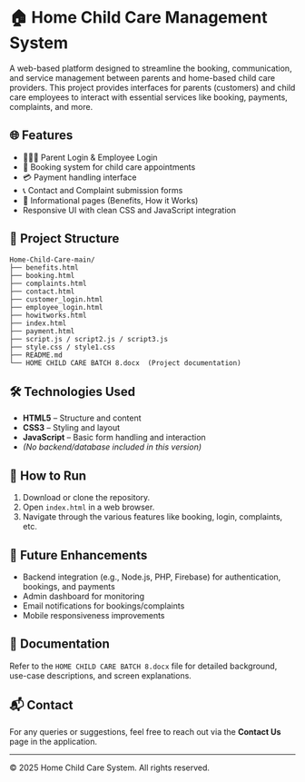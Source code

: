 # 🏠 Home Child Care Management System

A web-based platform designed to streamline the booking, communication, and service management between parents and home-based child care providers. This project provides interfaces for parents (customers) and child care employees to interact with essential services like booking, payments, complaints, and more.

## 🌐 Features

- 👨‍👩‍👧 Parent Login & Employee Login
- 📅 Booking system for child care appointments
- 💳 Payment handling interface
- 📞 Contact and Complaint submission forms
- 📄 Informational pages (Benefits, How it Works)
- Responsive UI with clean CSS and JavaScript integration

## 📁 Project Structure

```
Home-Child-Care-main/
├── benefits.html
├── booking.html
├── complaints.html
├── contact.html
├── customer_login.html
├── employee_login.html
├── howitworks.html
├── index.html
├── payment.html
├── script.js / script2.js / script3.js
├── style.css / style1.css
├── README.md
└── HOME CHILD CARE BATCH 8.docx  (Project documentation)
```

## 🛠️ Technologies Used

- **HTML5** – Structure and content
- **CSS3** – Styling and layout
- **JavaScript** – Basic form handling and interaction
- *(No backend/database included in this version)*

## 🚀 How to Run

1. Download or clone the repository.
2. Open `index.html` in a web browser.
3. Navigate through the various features like booking, login, complaints, etc.

## 📄 Future Enhancements

- Backend integration (e.g., Node.js, PHP, Firebase) for authentication, bookings, and payments
- Admin dashboard for monitoring
- Email notifications for bookings/complaints
- Mobile responsiveness improvements

## 📑 Documentation

Refer to the `HOME CHILD CARE BATCH 8.docx` file for detailed background, use-case descriptions, and screen explanations.

## 📬 Contact

For any queries or suggestions, feel free to reach out via the **Contact Us** page in the application.

---

© 2025 Home Child Care System. All rights reserved.
